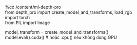 %cd /content/ml-depth-pro  
from depth_pro import create_model_and_transforms, load_rgb  
import torch  
from PIL import Image  

model, transform = create_model_and_transforms()  
model.eval().cuda()  # hoặc .cpu() nếu không dùng GPU  
